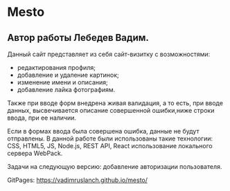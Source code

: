 # Mesto

## Автор работы Лебедев Вадим.

Данный сайт представляет из себя сайт-визитку c возможностями:
- редактирования профиля;
- добавление и удаление картинок;
- изменение имени и описания;
- добавление лайка фотографиям.

Также при вводе форм внедрена живая валидация, а то есть, при вводе данных, высвечивается описание совершенной ошибки,ниже строки ввода, при ее наличии.

Если в формах ввода была совершена ошибка, данные не будут отправлены.
В данной работе были использованы такие технологии: CSS, HTML5, JS, Node.js, REST API, React использование локального сервера WebPack.

Задачи на следующую версию: добавление авторизации пользователя. 

GitPages: https://vadimruslanch.github.io/mesto/
